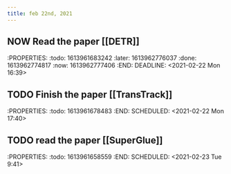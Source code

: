 ```yaml
---
title: feb 22nd, 2021
---
```


## NOW Read the paper [[DETR]] 
:PROPERTIES:
:todo: 1613961683242
:later: 1613962776037
:done: 1613962774817
:now: 1613962777406
:END:
DEADLINE: <2021-02-22 Mon 16:39>
## TODO Finish the paper [[TransTrack]] 
:PROPERTIES:
:todo: 1613961678483
:END:
SCHEDULED: <2021-02-22 Mon 17:40>
## TODO read the paper [[SuperGlue]] 
:PROPERTIES:
:todo: 1613961658559
:END:
SCHEDULED: <2021-02-23 Tue 9:41>
